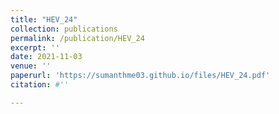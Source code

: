 ```yaml
---
title: "HEV_24"
collection: publications
permalink: /publication/HEV_24
excerpt: ''
date: 2021-11-03
venue: ''
paperurl: 'https://sumanthme03.github.io/files/HEV_24.pdf'
citation: #''

---
```


[Download paper here]: (https://sumanthme03.github.io/files/HEV_24.pdf)






